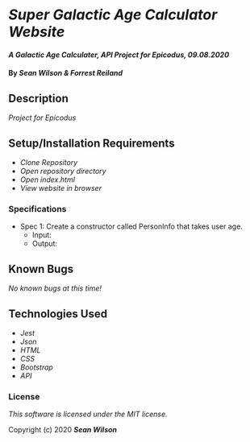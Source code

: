 # _Super Galactic Age Calculator Website_

#### _A Galactic Age Calculater, API Project for Epicodus, 09.08.2020_

#### By _**Sean Wilson & Forrest Reiland**_

## Description

_Project for Epicodus_


## Setup/Installation Requirements

* _Clone Repository_
* _Open repository directory_
* _Open index.html_
* _View website in browser_

### Specifications

* Spec 1: Create a constructor called PersonInfo that takes user age.
  * Input: 
  * Output:

## Known Bugs

_No known bugs at this time!_

## Technologies Used

* _Jest_
* _Json_
* _HTML_
* _CSS_ 
* _Bootstrap_
* _API_

### License

*This software is licensed under the MIT license.*

Copyright (c) 2020 **_Sean Wilson_**